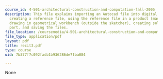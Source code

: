 ```yaml
---
course_id: 4-501-architectural-construction-and-computation-fall-2005
description: This file explains importing an Autocad file into digital project and
  creating a reference file, using the reference file in a product (master model),
  drawing in geometrical workbench (outside the sketcher), creating solids in a separate
  part, and saving the files.
file_location: /coursemedia/4-501-architectural-construction-and-computation-fall-2005/7b377f7c092fadb1b936286de7fba084_recit3.pdf
file_type: application/pdf
layout: pdf
title: recit3.pdf
type: course
uid: 7b377f7c092fadb1b936286de7fba084

---
```

None